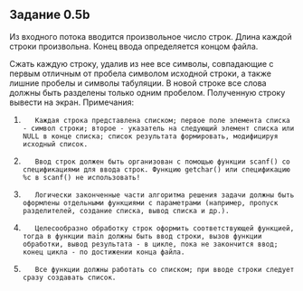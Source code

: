 ##                                                                   Задание 0.5b

Из входного потока вводится произвольное число строк. Длина каждой строки произвольна. Конец ввода определяется концом файла.

Сжать каждую строку, удалив из нее все символы, совпадающие с первым отличным от пробела символом исходной строки, а также лишние пробелы и символы табуляции. В новой строке все слова должны быть разделены только одним пробелом. Полученную строку вывести на экран.
Примечания:

1.        Каждая строка представлена списком; первое поле элемента списка - символ строки; второе - указатель на следующий элемент списка или NULL в конце списка; список результата формировать, модифицируя исходный список.

2.        Ввод строк должен быть организован с помощью функции scanf() со спецификациями для ввода строк. Функцию getchar() или спецификацию %c в scanf() не использовать!

3.        Логически законченные части алгоритма решения задачи должны быть оформлены отдельными функциями с параметрами (например, пропуск разделителей, создание списка, вывод списка и др.).

4.        Целесообразно обработку строк оформить соответствующей функцией, тогда в функции main должны быть ввод строки, вызов функции обработки, вывод результата - в цикле, пока не закончится ввод; конец цикла - по достижении конца файла.

5.        Все функции должны работать со списком; при вводе строки следует сразу создавать список.

